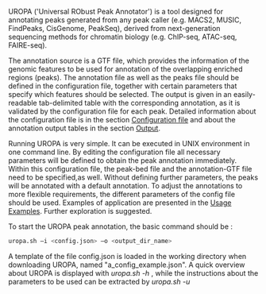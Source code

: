 UROPA ('Universal RObust Peak Annotator') is a tool designed for annotating peaks generated from any peak caller (e.g. MACS2, MUSIC, FindPeaks, CisGenome, PeakSeq), derived from next-generation sequencing methods for chromatin biology (e.g.  ChIP-seq, ATAC-seq, FAIRE-seq). 

The annotation source is a GTF file, which provides the information of the genomic features to be used for annotation of the overlapping enriched regions (peaks). 
The annotation file as well as the peaks file should be defined in the configuration file, together with certain parameters that specify which features should be selected. 
The output is given in an easily-readable tab-delimited table with the corresponding annotation, as it is validated by the configuration file for each peak. 
Detailed information about the configuration file is in the section [Configuration file](http://uropa.readthedocs.io/en/latest/config/) and about the annotation output tables in the section [Output](http://uropa.readthedocs.io/en/latest/output/). 

Running UROPA is very simple. It can be executed in UNIX environment in one command line. 
By editing the configuration file all necessary parameters will be defined to obtain the peak annotation immediately. Within this configuration file, the peak-bed file and the annotation-GTF file need to be specified,as well.
Without defining further parameters, the peaks will be annotated with a default annotation. To adjust the annotations to more flexible requirements, the different parameters of the config file should be used. 
Examples of application are presented in the [Usage Examples](http://uropa.readthedocs.io/en/latest/uropa-example/). Further exploration is suggested.

To start the UROPA peak annotation, the basic command should be :  

```bash
uropa.sh –i <config.json> –o <output_dir_name>
```

A template of the file config.json is loaded in the working directory when downloading UROPA, named "a_config_example.json". A quick overview about UROPA is displayed with  *uropa.sh -h* , 
while the instructions about the parameters to be used can be extracted by  *uropa.sh -u*

